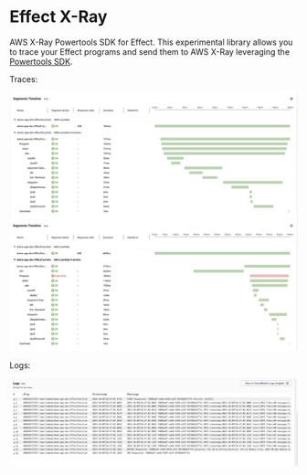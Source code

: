 # Effect X-Ray

AWS X-Ray Powertools SDK for Effect. This experimental library allows you to trace your Effect programs and send them to AWS X-Ray leveraging the [Powertools SDK](https://docs.powertools.aws.dev/lambda/typescript/latest/core/tracer/).

Traces:

![Traces](./docs/traces.png)
![TracesFault](./docs/traces-fault.png)

Logs:

![Logs](./docs/logs.png)
